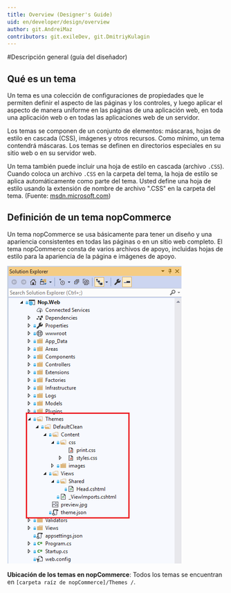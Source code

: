 ```yaml
---
title: Overview (Designer's Guide)
uid: en/developer/design/overview
author: git.AndreiMaz
contributors: git.exileDev, git.DmitriyKulagin
---
```


#Descripción general (guía del diseñador)

## Qué es un tema

Un tema es una colección de configuraciones de propiedades que le permiten definir el aspecto de las páginas y los controles, y luego aplicar el aspecto de manera uniforme en las páginas de una aplicación web, en toda una aplicación web o en todas las aplicaciones web de un servidor.

Los temas se componen de un conjunto de elementos: máscaras, hojas de estilo en cascada (CSS), imágenes y otros recursos. Como mínimo, un tema contendrá máscaras. Los temas se definen en directorios especiales en su sitio web o en su servidor web.

Un tema también puede incluir una hoja de estilo en cascada (archivo `.CSS`). Cuando coloca un archivo `.CSS` en la carpeta del tema, la hoja de estilo se aplica automáticamente como parte del tema. Usted define una hoja de estilo usando la extensión de nombre de archivo ".CSS" en la carpeta del tema. (Fuente: [msdn.microsoft.com](https://msdn.microsoft.com))

## Definición de un tema nopCommerce

Un tema nopCommerce se usa básicamente para tener un diseño y una apariencia consistentes en todas las páginas o en un sitio web completo. El tema nopCommerce consta de varios archivos de apoyo, incluidas hojas de estilo para la apariencia de la página e imágenes de apoyo.

![ubicación-de-temas](_static/overview/location-of-themes.png)

**Ubicación de los temas en nopCommerce**: Todos los temas se encuentran en `[carpeta raíz de nopCommerce]/Themes /`.
